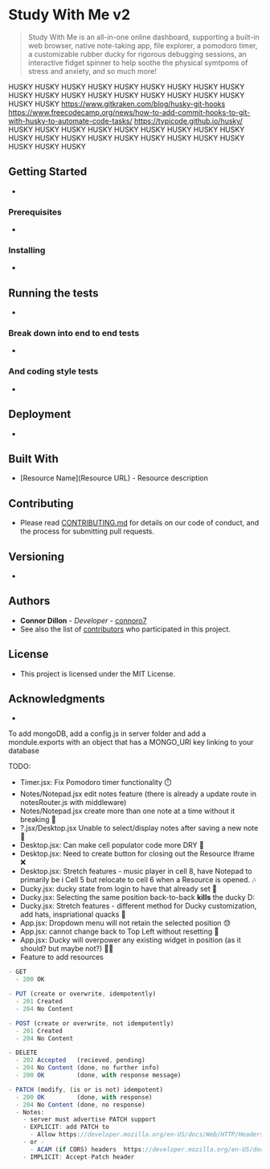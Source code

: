 # Study With Me v2

> Study With Me is an all-in-one online dashboard, supporting a built-in web
> browser, native note-taking app, file explorer, a pomodoro timer, a
> customizable rubber ducky for rigorous debugging sessions, an interactive
> fidget spinner to help soothe the physical symtpoms of stress and anxiety, and
> so much more!

HUSKY HUSKY HUSKY HUSKY HUSKY HUSKY HUSKY HUSKY HUSKY HUSKY HUSKY HUSKY HUSKY
HUSKY HUSKY HUSKY HUSKY HUSKY HUSKY HUSKY
<https://www.gitkraken.com/blog/husky-git-hooks>
<https://www.freecodecamp.org/news/how-to-add-commit-hooks-to-git-with-husky-to-automate-code-tasks/>
<https://typicode.github.io/husky/> HUSKY HUSKY HUSKY HUSKY HUSKY HUSKY HUSKY
HUSKY HUSKY HUSKY HUSKY HUSKY HUSKY HUSKY HUSKY HUSKY HUSKY HUSKY HUSKY HUSKY
HUSKY

## Getting Started

-

### Prerequisites

-

### Installing

-

## Running the tests

-

### Break down into end to end tests

-

### And coding style tests

-

## Deployment

-

## Built With

- [Resource Name](Resource URL) - Resource description

## Contributing

- Please read [CONTRIBUTING.md](#) for details on our code of conduct, and the
  process for submitting pull requests.

## Versioning

-

## Authors

- **Connor Dillon** - _Developer_ - [connoro7](https://github.com/connoro7)
- See also the list of [contributors](REPO-BASE-URL/contributors) who
  participated in this project.

## License

- This project is licensed under the MIT License.

## Acknowledgments

-

To add mongoDB, add a config.js in server folder and add a mondule.exports with
an object that has a MONGO_URI key linking to your database

TODO:

- Timer.jsx: Fix Pomodoro timer functionality ⏱️
- Notes/Notepad.jsx edit notes feature (there is already a update route in
  notesRouter.js with middleware)
- Notes/Notepad.jsx create more than one note at a time without it breaking 🔫
- ?.jsx/Desktop.jsx Unable to select/display notes after saving a new note 🙏
- Desktop.jsx: Can make cell populator code more DRY 🌵
- Desktop.jsx: Need to create button for closing out the Resource Iframe ❌
- Desktop.jsx: Stretch features - music player in cell 8, have Notepad to
  primarily be i Cell 5 but relocate to cell 6 when a Resource is opened. 🎶
- Ducky.jsx: ducky state from login to have that already set 🤙
- Ducky.jsx: Selecting the same position back-to-back **kills** the ducky D:
- Ducky.jsx: Stretch features - different method for Ducky customization, add
  hats, inspriational quacks 🦆
- App.jsx: Dropdown menu will not retain the selected position 😓
- App.jsx: cannot change back to Top Left without resetting 😤
- App.jsx: Ducky will overpower any existing widget in position (as it should?
  but maybe not?) 🤷‍♀️
- Feature to add resources

```js
- GET
  - 200 OK

- PUT (create or overwrite, idempotently)
  - 201 Created
  - 204 No Content

- POST (create or overwrite, not idempotently)
  - 201 Created
  - 204 No Content

- DELETE
  - 202 Accepted   (recieved, pending)
  - 204 No Content (done, no further info)
  - 200 OK         (done, with response message)

- PATCH (modify, (is or is not) idempotent)
  - 200 OK         (done, with response)
  - 204 No Content (done, no response)
  - Notes:
    - server must advertise PATCH support
    - EXPLICIT: add PATCH to
      - Allow https://developer.mozilla.org/en-US/docs/Web/HTTP/Headers/Allow
    - or -
      - ACAM (if CORS) headers  https://developer.mozilla.org/en-US/docs/Web/HTTP/Headers/Accept-Patch
    - IMPLICIT: Accept-Patch header
```

